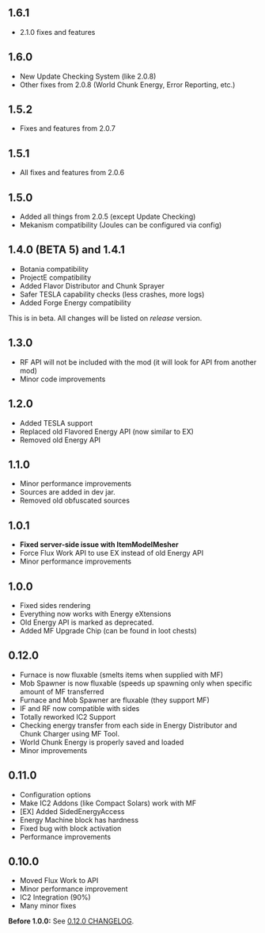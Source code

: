 ## 1.6.1
- 2.1.0 fixes and features

## 1.6.0
- New Update Checking System (like 2.0.8)
- Other fixes from 2.0.8 (World Chunk Energy, Error Reporting, etc.)

## 1.5.2
- Fixes and features from 2.0.7

## 1.5.1
- All fixes and features from 2.0.6

## 1.5.0
- Added all things from 2.0.5 (except Update Checking)
- Mekanism compatibility (Joules can be configured via config)

## 1.4.0 (BETA 5) and 1.4.1
- Botania compatibility
- ProjectE compatibility
- Added Flavor Distributor and Chunk Sprayer
- Safer TESLA capability checks (less crashes, more logs)
- Added Forge Energy compatibility

This is in beta. All changes will be listed on _release_ version.

## 1.3.0
- RF API will not be included with the mod (it will look for API from another mod)
- Minor code improvements

## 1.2.0
- Added TESLA support
- Replaced old Flavored Energy API (now similar to EX)
- Removed old Energy API

## 1.1.0
- Minor performance improvements
- Sources are added in dev jar.
- Removed old obfuscated sources

## 1.0.1
- **Fixed server-side issue with ItemModelMesher**
- Force Flux Work API to use EX instead of old Energy API
- Minor performance improvements

## 1.0.0
- Fixed sides rendering
- Everything now works with Energy eXtensions
- Old Energy API is marked as deprecated.
- Added MF Upgrade Chip (can be found in loot chests)

## 0.12.0
- Furnace is now fluxable (smelts items when supplied with MF)
- Mob Spawner is now fluxable (speeds up spawning only when specific amount of MF transferred
- Furnace and Mob Spawner are fluxable (they support MF)
- IF and RF now compatible with sides
- Totally reworked IC2 Support
- Checking energy transfer from each side in Energy Distributor and Chunk Charger using MF Tool.
- World Chunk Energy is properly saved and loaded
- Minor improvements

## 0.11.0
- Configuration options
- Make IC2 Addons (like Compact Solars) work with MF
- [EX] Added SidedEnergyAccess
- Energy Machine block has hardness
- Fixed bug with block activation
- Performance improvements

## 0.10.0
- Moved Flux Work to API
- Minor performance improvement
- IC2 Integration (90%)
- Many minor fixes

**Before 1.0.0:** See [0.12.0 CHANGELOG](https://github.com/Szewek/Minecraft-Flux/blob/0.12.0/CHANGELOG.md).